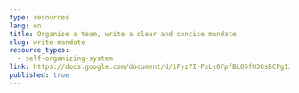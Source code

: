 ```yaml
---
type: resources
lang: en
title: Organise a team, write a clear and concise mandate
slug: write-mandate
resource_types:
  - self-organizing-system
link: https://docs.google.com/document/d/1Fyz7I-PxLy0FpfBLO5fH3GsBCPg1JvyzvlD62HpU84A/edit?usp=sharing
published: true
---
```

